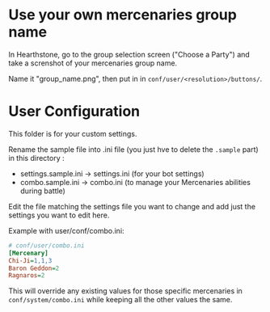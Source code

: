 # Use your own mercenaries group name
In Hearthstone, go to the group selection screen ("Choose a Party") and take a screnshot of your mercenaries group name.

Name it "group_name.png", then put in in `conf/user/<resolution>/buttons/`.


# User Configuration
This folder is for your custom settings.

Rename the sample file into .ini file (you just hve to delete the `.sample` part) in this directory :
* settings.sample.ini -> settings.ini (for your bot settings)
* combo.sample.ini -> combo.ini (to manage your Mercenaries abilities during battle)

Edit the file matching the settings file you want to change and add just the settings you want to edit here.

Example with user/conf/combo.ini:
```ini
# conf/user/combo.ini
[Mercenary]
Chi-Ji=1,1,3
Baron Geddon=2
Ragnaros=2
```

This will override any existing values for those specific mercenaries in `conf/system/combo.ini` while keeping all the other values the same.
